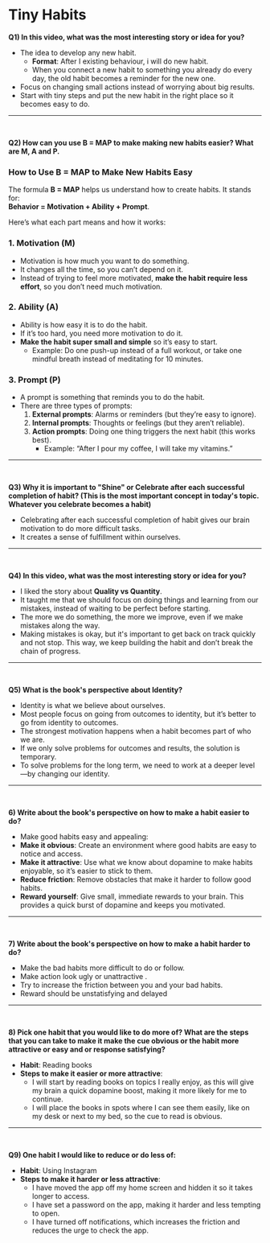 # Tiny Habits

**Q1) In this video, what was the most interesting story or idea for you?**

- The idea to develop any new habit.
  - **Format**: After I existing behaviour, i will do new habit.
  - When you connect a new habit to something you already do every day, the old habit becomes a reminder for the new one.
- Focus on changing small actions instead of worrying about big results.
- Start with tiny steps and put the new habit in the right place so it becomes easy to do.

---

<br>

**Q2) How can you use B = MAP to make making new habits easier? What are M, A and P.**<br>

### How to Use B = MAP to Make New Habits Easy

The formula **B = MAP** helps us understand how to create habits. It stands for:  
**Behavior = Motivation + Ability + Prompt**.

Here’s what each part means and how it works:

### 1. **Motivation (M)**

- Motivation is how much you want to do something.
- It changes all the time, so you can’t depend on it.
- Instead of trying to feel more motivated, **make the habit require less effort**, so you don’t need much motivation.

### 2. **Ability (A)**

- Ability is how easy it is to do the habit.
- If it’s too hard, you need more motivation to do it.
- **Make the habit super small and simple** so it’s easy to start.
  - Example: Do one push-up instead of a full workout, or take one mindful breath instead of meditating for 10 minutes.

### 3. **Prompt (P)**

- A prompt is something that reminds you to do the habit.
- There are three types of prompts:
  1. **External prompts**: Alarms or reminders (but they’re easy to ignore).
  2. **Internal prompts**: Thoughts or feelings (but they aren’t reliable).
  3. **Action prompts**: Doing one thing triggers the next habit (this works best).
     - Example: “After I pour my coffee, I will take my vitamins.”

---

<br>

**Q3) Why it is important to "Shine" or Celebrate after each successful completion of habit? (This is the most important concept in today's topic. Whatever you celebrate becomes a habit)**

- Celebrating after each successful completion of habit gives our brain motivation to do more difficult tasks.
- It creates a sense of fulfillment within ourselves.

---

<br>

**Q4) In this video, what was the most interesting story or idea for you?**

- I liked the story about **Quality vs Quantity**.
- It taught me that we should focus on doing things and learning from our mistakes, instead of waiting to be perfect before starting.
- The more we do something, the more we improve, even if we make mistakes along the way.
- Making mistakes is okay, but it's important to get back on track quickly and not stop. This way, we keep building the habit and don’t break the chain of progress.

---
<br>

**Q5) What is the book's perspective about Identity?**
- Identity is what we believe about ourselves.  
- Most people focus on going from outcomes to identity, but it’s better to go from identity to outcomes.  
- The strongest motivation happens when a habit becomes part of who we are.  
- If we only solve problems for outcomes and results, the solution is temporary.  
- To solve problems for the long term, we need to work at a deeper level—by changing our identity.

---
<br>

**6) Write about the book's perspective on how to make a habit easier to do?**
- Make good habits easy and appealing:  
- **Make it obvious**: Create an environment where good habits are easy to notice and access.  
- **Make it attractive**: Use what we know about dopamine to make habits enjoyable, so it’s easier to stick to them.  
- **Reduce friction**: Remove obstacles that make it harder to follow good habits.  
- **Reward yourself**: Give small, immediate rewards to your brain. This provides a quick burst of dopamine and keeps you motivated.
---
<br>

**7) Write about the book's perspective on how to make a habit harder to do?**
- Make the bad habits more difficult to do or follow.
- Make action look ugly or unattractive .
- Try to increase the friction between you and your bad habits.
- Reward should be unstatisfying and delayed
---
<br>

**8) Pick one habit that you would like to do more of? What are the steps that you can take to make it make the cue obvious or the habit more attractive or easy and or response satisfying?**
- **Habit**: Reading books  
- **Steps to make it easier or more attractive**:  
  - I will start by reading books on topics I really enjoy, as this will give my brain a quick dopamine boost, making it more likely for me to continue.  
  - I will place the books in spots where I can see them easily, like on my desk or next to my bed, so the cue to read is obvious.

---
<br>

**Q9) One habit I would like to reduce or do less of:**  
- **Habit**: Using Instagram  
- **Steps to make it harder or less attractive**:  
  - I have moved the app off my home screen and hidden it so it takes longer to access.  
  - I have set a password on the app, making it harder and less tempting to open.  
  - I have turned off notifications, which increases the friction and reduces the urge to check the app.
